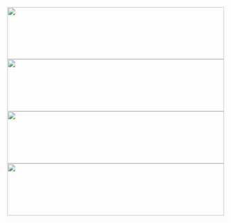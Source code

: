 
<a href="https://github.com/devxb/gitanimals">
  <img src="https://render.gitanimals.org/lines/dddddun?pet-id=654200880758387079" width="500" height="120"/>
</a>
  
<a href="https://github.com/devxb/gitanimals">
  <img src="https://render.gitanimals.org/lines/dddddun?pet-id=1" width="500" height="120"/>
</a>

<a href="https://github.com/devxb/gitanimals">
  <img src="https://render.gitanimals.org/lines/dddddun?pet-id=654200880758387076&contribution-view=false" width="500" height="120"/>
</a>

<a href="https://github.com/devxb/gitanimals">
  <img src="https://render.gitanimals.org/lines/dddddun?pet-id=644449095160702390" width="500" height="120"/>
</a>


  
